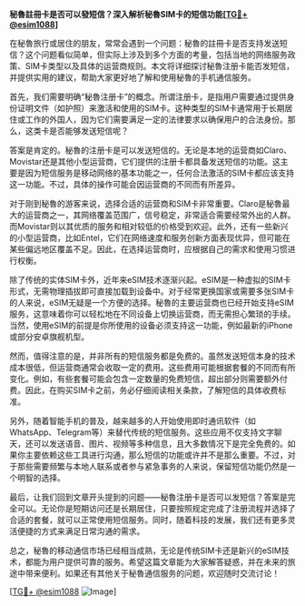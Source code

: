 **秘魯註冊卡是否可以發短信？深入解析秘魯SIM卡的短信功能[[TG💪+ @esim1088](https://t.me/s/esim1088)]**

在秘魯旅行或居住的朋友，常常会遇到一个问题：秘魯的註冊卡是否支持发送短信？这个问题看似简单，但实际上涉及到多个方面的考量，包括当地的网络服务政策、SIM卡类型以及具体的运营商规则。本文将详细探讨秘魯注册卡能否发短信，并提供实用的建议，帮助大家更好地了解和使用秘魯的手机通信服务。

首先，我们需要明确“秘魯注册卡”的概念。所谓注册卡，是指用户需要通过提供身份证明文件（如护照）来激活和使用的SIM卡。这种类型的SIM卡通常用于长期居住或工作的外国人，因为它们需要满足一定的法律要求以确保用户的合法身份。那么，这类卡是否能够发送短信呢？

答案是肯定的。秘魯的注册卡是可以发送短信的。无论是本地的运营商如Claro、Movistar还是其他小型运营商，它们提供的注册卡都具备发送短信的功能。这主要是因为短信服务是移动网络的基本功能之一，任何合法激活的SIM卡都应该支持这一功能。不过，具体的操作可能会因运营商的不同而有所差异。

对于刚到秘魯的游客来说，选择合适的运营商和SIM卡非常重要。Claro是秘魯最大的运营商之一，其网络覆盖范围广，信号稳定，非常适合需要经常外出的人群。而Movistar则以其优质的服务和相对较低的价格受到欢迎。此外，还有一些新兴的小型运营商，比如Entel，它们在网络速度和服务创新方面表现优异，但可能在某些偏远地区覆盖不足。因此，在选择运营商时，应根据自己的需求和使用习惯进行权衡。

除了传统的实体SIM卡外，近年来eSIM技术逐渐兴起。eSIM是一种虚拟的SIM卡形式，无需物理插拔即可直接加载到设备中。对于经常更换国家或需要多张SIM卡的人来说，eSIM无疑是一个方便的选择。秘魯的主要运营商也已经开始支持eSIM服务，这意味着你可以轻松地在不同设备上切换运营商，而无需担心繁琐的手续。当然，使用eSIM的前提是你所使用的设备必须支持这一功能，例如最新的iPhone或部分安卓旗舰机型。

然而，值得注意的是，并非所有的短信服务都是免费的。虽然发送短信本身的技术成本很低，但运营商通常会收取一定的费用。这些费用可能根据套餐的不同而有所变化。例如，有些套餐可能会包含一定数量的免费短信，超出部分则需要额外付费。因此，在购买SIM卡之前，务必仔细阅读相关条款，了解短信的具体收费标准。

另外，随着智能手机的普及，越来越多的人开始使用即时通讯软件（如WhatsApp、Telegram等）来替代传统的短信服务。这些应用不仅支持文字聊天，还可以发送语音、图片、视频等多种信息，且大多数情况下是完全免费的。如果你主要依赖这些工具进行沟通，那么短信的功能或许并不是那么重要。不过，对于那些需要频繁与本地人联系或者参与紧急事务的人来说，保留短信功能仍然是一个明智的选择。

最后，让我们回到文章开头提到的问题——秘魯注册卡是否可以发短信？答案是完全可以。无论你是短期访问还是长期居住，只要按照规定完成了注册流程并选择了合适的套餐，就可以正常使用短信服务。同时，随着科技的发展，我们还有更多灵活便捷的方式来满足日常沟通的需求。

总之，秘魯的移动通信市场已经相当成熟，无论是传统SIM卡还是新兴的eSIM技术，都能为用户提供可靠的服务。希望这篇文章能为大家解答疑惑，并在未来的旅途中带来便利。如果还有其他关于秘魯通信服务的问题，欢迎随时交流讨论！

[[TG💪+ @esim1088](https://t.me/s/esim1088) ![Image](https://i.postimg.cc/4NQfJmqS/Snipaste-2025-05-13-00-14-12.png)]